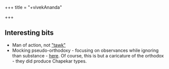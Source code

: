 +++
title = "+vivekAnanda"

+++

## Interesting bits
- Man of action, not ["tawk"](volume_5/epistles_first_series/264_029_gg/)
- Mocking pseudo-orthodoxy - focusing on observances while ignoring than substance - [here](volume_3/lectures_from_colombo_to_almora/131_reply_to_the_address_of_welcome_at_shivaganga_and_manamadura/). Of course, this is but a caricature of the orthodox - they did produce Chapekar types.
